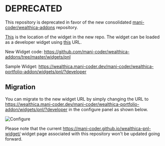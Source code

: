 # DEPRECATED

This repository is deprecated in favor of the new consolidated [mani-coder/wealthica-addons](https://github.com/mani-coder/wealthica-addons) repository.

[This](https://github.com/mani-coder/wealthica-addons/tree/master/widgets/pnl) is the location of the widget in the new repo. The widget can be loaded as a developer widget using [this](https://wealthica.mani-coder.dev/mani-coder/wealthica-portfolio-addon/widgets/pnl/?developer) URL.

New Widget code: https://github.com/mani-coder/wealthica-addons/tree/master/widgets/pnl

Sample Widget: https://wealthica.mani-coder.dev/mani-coder/wealthica-portfolio-addon/widgets/pnl/?developer


## Migration

You can migrate to the new widget URL by simply changing the URL to https://wealthica.mani-coder.dev/mani-coder/wealthica-portfolio-addon/widgets/pnl/?developer in the configure panel as shown below.

![Configure](https://ik.imagekit.io/manicoder/wealthica-portfolio-addon/Widget_Configure_KQ3Hqz1cW.png)

Please note that the current https://mani-coder.github.io/wealthica-pnl-widget/ widget page associated with this repository won't be updated going forward.
